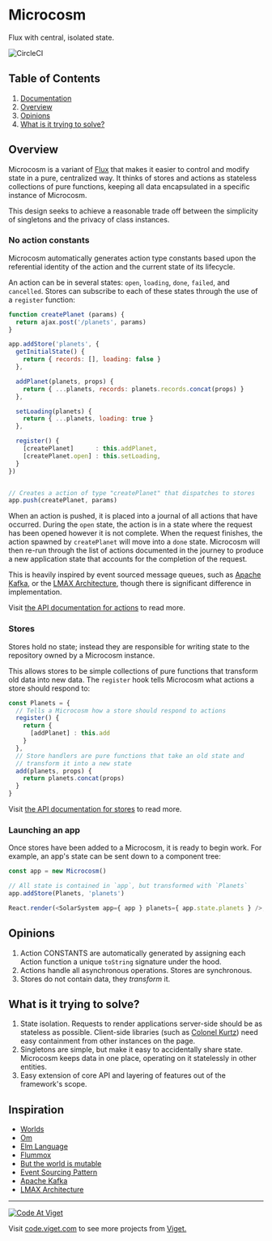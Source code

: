 # Microcosm

Flux with central, isolated state.

![CircleCI](https://circleci.com/gh/vigetlabs/microcosm.svg?style=svg)

## Table of Contents

1. [Documentation](docs)
2. [Overview](#overview)
3. [Opinions](#opinions)
4. [What is it trying to solve?](#what-is-it-trying-to-solve)

## Overview

Microcosm is a variant of [Flux](https://facebook.github.io/flux/)
that makes it easier to control and modify state in a pure,
centralized way. It thinks of stores and actions as stateless
collections of pure functions, keeping all data encapsulated in a
specific instance of Microcosm.

This design seeks to achieve a reasonable trade off between the
simplicity of singletons and the privacy of class instances.

### No action constants

Microcosm automatically generates action type constants based upon the
referential identity of the action and the current state of its
lifecycle.

An action can be in several states: `open`, `loading`, `done`,
`failed`, and `cancelled`. Stores can subscribe to each of these
states through the use of a `register` function:

```javascript
function createPlanet (params) {
  return ajax.post('/planets', params)
}

app.addStore('planets', {
  getInitialState() {
    return { records: [], loading: false }
  },

  addPlanet(planets, props) {
    return { ...planets, records: planets.records.concat(props) }
  },

  setLoading(planets) {
    return { ...planets, loading: true }
  },

  register() {
    [createPlanet]      : this.addPlanet,
    [createPlanet.open] : this.setLoading,
  }
})


// Creates a action of type "createPlanet" that dispatches to stores
app.push(createPlanet, params)
```

When an action is pushed, it is placed into a journal of all actions
that have occurred. During the `open` state, the action is in a state
where the request has been opened however it is not complete. When the
request finishes, the action spawned by `createPlanet` will move into
a `done` state. Microcosm will then re-run through the list of actions
documented in the journey to produce a new application state that
accounts for the completion of the request.

This is heavily inspired by event sourced message queues, such as
[Apache Kafka](http://kafka.apache.org/), or the
[LMAX Architecture](http://martinfowler.com/articles/lmax.html),
though there is significant difference in implementation.

Visit [the API documentation for actions](./docs/api/actions.md) to
read more.

### Stores

Stores hold no state; instead they are responsible for writing state
to the repository owned by a Microcosm instance.

This allows stores to be simple collections of pure functions that
transform old data into new data. The `register` hook tells Microcosm
what actions a store should respond to:

```javascript
const Planets = {
  // Tells a Microcosm how a store should respond to actions
  register() {
    return {
      [addPlanet] : this.add
    }
  },
  // Store handlers are pure functions that take an old state and
  // transform it into a new state
  add(planets, props) {
    return planets.concat(props)
  }
}
```

Visit [the API documentation for stores](./docs/api/stores.md) to
read more.

### Launching an app

Once stores have been added to a Microcosm, it is ready to begin
work. For example, an app's state can be sent down to a component tree:

```javascript
const app = new Microcosm()

// All state is contained in `app`, but transformed with `Planets`
app.addStore(Planets, 'planets')

React.render(<SolarSystem app={ app } planets={ app.state.planets } />, document.getElementById(entry'))
```

## Opinions

1. Action CONSTANTS are automatically generated by assigning
   each Action function a unique `toString` signature under the hood.
3. Actions handle all asynchronous operations. Stores are
   synchronous.
3. Stores do not contain data, they _transform_ it.

## What is it trying to solve?

1. State isolation. Requests to render applications server-side should
   be as stateless as possible. Client-side libraries (such as
   [Colonel Kurtz](https://github.com/vigetlabs/colonel-kurtz)) need easy
   containment from other instances on the page.
2. Singletons are simple, but make it easy to accidentally share
   state. Microcosm keeps data in one place, operating on it
   statelessly in other entities.
3. Easy extension of core API and layering of features out of the
   framework's scope.

## Inspiration

- [Worlds](http://www.vpri.org/pdf/rn2008001_worlds.pdf)
- [Om](https://github.com/omcljs/om)
- [Elm Language](https://elm-lang.org)
- [Flummox](https://github.com/acdlite/flummox)
- [But the world is mutable](http://www.lispcast.com/the-world-is-mutable)
- [Event Sourcing Pattern](http://martinfowler.com/eaaDev/EventSourcing.html)
- [Apache Kafka](http://kafka.apache.org/)
- [LMAX Architecture](http://martinfowler.com/articles/lmax.html)

***

<a href="http://code.viget.com">
  <img src="http://code.viget.com/github-banner.png" alt="Code At Viget">
</a>

Visit [code.viget.com](http://code.viget.com) to see more projects from [Viget.](https://viget.com)
